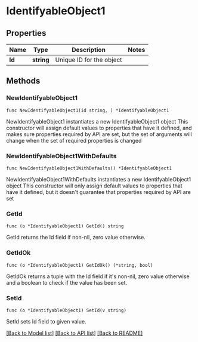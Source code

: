 # IdentifyableObject1

## Properties

Name | Type | Description | Notes
------------ | ------------- | ------------- | -------------
**Id** | **string** | Unique ID for the object | 

## Methods

### NewIdentifyableObject1

`func NewIdentifyableObject1(id string, ) *IdentifyableObject1`

NewIdentifyableObject1 instantiates a new IdentifyableObject1 object
This constructor will assign default values to properties that have it defined,
and makes sure properties required by API are set, but the set of arguments
will change when the set of required properties is changed

### NewIdentifyableObject1WithDefaults

`func NewIdentifyableObject1WithDefaults() *IdentifyableObject1`

NewIdentifyableObject1WithDefaults instantiates a new IdentifyableObject1 object
This constructor will only assign default values to properties that have it defined,
but it doesn't guarantee that properties required by API are set

### GetId

`func (o *IdentifyableObject1) GetId() string`

GetId returns the Id field if non-nil, zero value otherwise.

### GetIdOk

`func (o *IdentifyableObject1) GetIdOk() (*string, bool)`

GetIdOk returns a tuple with the Id field if it's non-nil, zero value otherwise
and a boolean to check if the value has been set.

### SetId

`func (o *IdentifyableObject1) SetId(v string)`

SetId sets Id field to given value.



[[Back to Model list]](../README.md#documentation-for-models) [[Back to API list]](../README.md#documentation-for-api-endpoints) [[Back to README]](../README.md)


